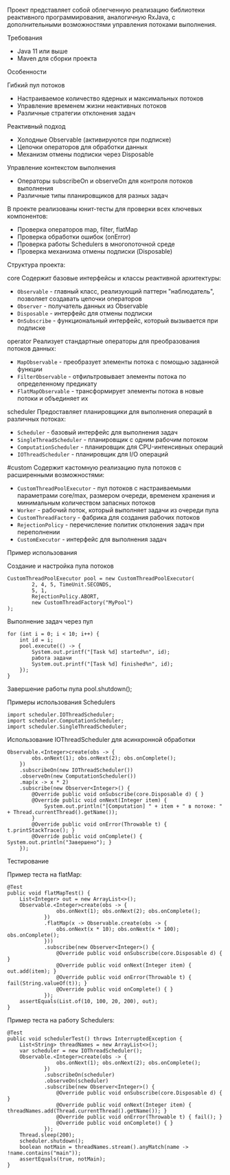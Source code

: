 Проект представляет собой облегченную реализацию библиотеки реактивного программирования, аналогичную RxJava, с дополнительными возможностями управления потоками выполнения.

Требования

- Java 11 или выше
- Maven для сборки проекта

Особенности

Гибкий пул потоков
   - Настраиваемое количество ядерных и максимальных потоков
   - Управление временем жизни неактивных потоков
   - Различные стратегии отклонения задач

Реактивный подход
   - Холодные Observable (активируются при подписке)
   - Цепочки операторов для обработки данных
   - Механизм отмены подписки через Disposable

Управление контекстом выполнения
   - Операторы subscribeOn и observeOn для контроля потоков выполнения
   - Различные типы планировщиков для разных задач

В проекте реализованы юнит-тесты для проверки всех ключевых компонентов:
- Проверка операторов map, filter, flatMap
- Проверка обработки ошибок (onError)
- Проверка работы Schedulers в многопоточной среде
- Проверка механизма отмены подписки (Disposable)

Структура проекта:

core
Содержит базовые интерфейсы и классы реактивной архитектуры:
- `Observable` - главный класс, реализующий паттерн "наблюдатель", позволяет создавать цепочки операторов
- `Observer` - получатель данных из Observable
- `Disposable` - интерфейс для отмены подписки
- `OnSubscribe` - функциональный интерфейс, который вызывается при подписке

operator
Реализует стандартные операторы для преобразования потоков данных:
- `MapObservable` - преобразует элементы потока с помощью заданной функции
- `FilterObservable` - отфильтровывает элементы потока по определенному предикату
- `FlatMapObservable` - трансформирует элементы потока в новые потоки и объединяет их

scheduler
Предоставляет планировщики для выполнения операций в различных потоках:
- `Scheduler` - базовый интерфейс для выполнения задач
- `SingleThreadScheduler` - планировщик с одним рабочим потоком
- `ComputationScheduler` - планировщик для CPU-интенсивных операций
- `IOThreadScheduler` - планировщик для I/O операций

#custom
Содержит кастомную реализацию пула потоков с расширенными возможностями:
- `CustomThreadPoolExecutor` - пул потоков с настраиваемыми параметрами core/max, размером очереди, временем хранения и минимальным количеством запасных потоков
- `Worker` - рабочий поток, который выполняет задачи из очереди пула
- `CustomThreadFactory` - фабрика для создания рабочих потоков
- `RejectionPolicy` - перечисление политик отклонения задач при переполнении
- `CustomExecutor` - интерфейс для выполнения задач

Пример использования

Создание и настройка пула потоков
```
CustomThreadPoolExecutor pool = new CustomThreadPoolExecutor(
        2, 4, 5, TimeUnit.SECONDS,
        5, 1,
        RejectionPolicy.ABORT,
        new CustomThreadFactory("MyPool")
);
```

Выполнение задач через пул
```
for (int i = 0; i < 10; i++) {
    int id = i;
    pool.execute(() -> {
        System.out.printf("[Task %d] started%n", id);
        работа задачи
        System.out.printf("[Task %d] finished%n", id);
    });
}
```

Завершение работы пула
pool.shutdown();

Примеры использования Schedulers
```
import scheduler.IOThreadScheduler;
import scheduler.ComputationScheduler;
import scheduler.SingleThreadScheduler;
```

Использование IOThreadScheduler для асинхронной обработки
```
Observable.<Integer>create(obs -> {
        obs.onNext(1); obs.onNext(2); obs.onComplete();
    })
    .subscribeOn(new IOThreadScheduler())
    .observeOn(new ComputationScheduler())
    .map(x -> x * 2)
    .subscribe(new Observer<Integer>() {
        @Override public void onSubscribe(core.Disposable d) { }
        @Override public void onNext(Integer item) {
            System.out.println("[Computation] " + item + " в потоке: " + Thread.currentThread().getName());
        }
        @Override public void onError(Throwable t) { t.printStackTrace(); }
        @Override public void onComplete() { System.out.println("Завершено"); }
    });
```

Тестирование

Пример теста на flatMap:
```
@Test
public void flatMapTest() {
    List<Integer> out = new ArrayList<>();
    Observable.<Integer>create(obs -> {
                obs.onNext(1); obs.onNext(2); obs.onComplete();
            })
            .flatMap(x -> Observable.create(obs -> {
                obs.onNext(x * 10); obs.onNext(x * 100); obs.onComplete();
            }))
            .subscribe(new Observer<Integer>() {
                @Override public void onSubscribe(core.Disposable d) { }
                @Override public void onNext(Integer item) { out.add(item); }
                @Override public void onError(Throwable t) { fail(String.valueOf(t)); }
                @Override public void onComplete() { }
            });
    assertEquals(List.of(10, 100, 20, 200), out);
}
```

Пример теста на работу Schedulers:
```
@Test
public void schedulerTest() throws InterruptedException {
    List<String> threadNames = new ArrayList<>();
    var scheduler = new IOThreadScheduler();
    Observable.<Integer>create(obs -> {
                obs.onNext(1); obs.onNext(2); obs.onComplete();
            })
            .subscribeOn(scheduler)
            .observeOn(scheduler)
            .subscribe(new Observer<Integer>() {
                @Override public void onSubscribe(core.Disposable d) { }
                @Override public void onNext(Integer item) { threadNames.add(Thread.currentThread().getName()); }
                @Override public void onError(Throwable t) { fail(); }
                @Override public void onComplete() { }
            });
    Thread.sleep(200);
    scheduler.shutdown();
    boolean notMain = threadNames.stream().anyMatch(name -> !name.contains("main"));
    assertEquals(true, notMain);
}
```